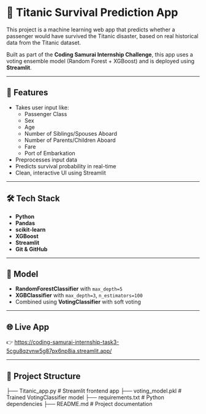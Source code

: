 # 🚢 Titanic Survival Prediction App

This project is a machine learning web app that predicts whether a passenger would have survived the Titanic disaster, based on real historical data from the Titanic dataset.

Built as part of the **Coding Samurai Internship Challenge**, this app uses a voting ensemble model (Random Forest + XGBoost) and is deployed using **Streamlit**.

---

## 🎯 Features

- Takes user input like:
  - Passenger Class
  - Sex
  - Age
  - Number of Siblings/Spouses Aboard
  - Number of Parents/Children Aboard
  - Fare
  - Port of Embarkation
- Preprocesses input data
- Predicts survival probability in real-time
- Clean, interactive UI using Streamlit

---

## 🛠️ Tech Stack

- **Python**
- **Pandas**
- **scikit-learn**
- **XGBoost**
- **Streamlit**
- **Git & GitHub**

---

## 🤖 Model

- **RandomForestClassifier** with `max_depth=5`
- **XGBClassifier** with `max_depth=3`, `n_estimators=100`
- Combined using **VotingClassifier** with soft voting

---

## 🌐 Live App

👉 https://coding-samurai-internship-task3-5cgu8qzvnw5g87px6np8ia.streamlit.app/

---

## 📂 Project Structure
├── Titanic_app.py # Streamlit frontend app
├── voting_model.pkl # Trained VotingClassifier model
├── requirements.txt # Python dependencies
├── README.md # Project documentation 


